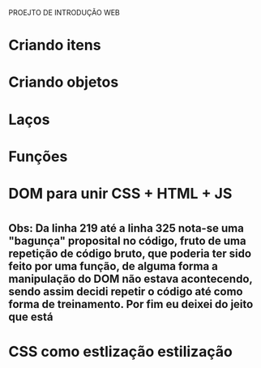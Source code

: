 PROEJTO DE INTRODUÇÃO WEB
<h1>Criando itens</h1>
<h1>Criando objetos</h1>
<h1>Laços</h1>
<h1>Funções</h1>
<h1>DOM para unir CSS + HTML + JS</h1>
<h1><h2>Obs: Da linha 219 até a linha 325 nota-se uma "bagunça" proposital no código, fruto de uma repetição de código bruto, que poderia ter sido feito por uma função, de alguma forma a manipulação do DOM não estava acontecendo, sendo assim decidi repetir o código até como forma de treinamento. Por fim eu deixei do jeito que está<h2>
<h1> 
<h1>CSS como estlização estilização</h1>


